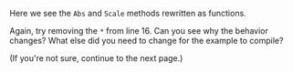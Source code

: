 


Here we see the `Abs` and `Scale` methods rewritten as functions.

Again, try removing the `*` from line 16.
Can you see why the behavior changes?
What else did you need to change for the example to compile?

(If you're not sure, continue to the next page.)

